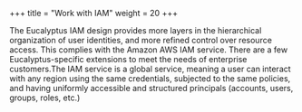 +++
title = "Work with IAM"
weight = 20
+++

The Eucalyptus IAM design provides more layers in the hierarchical organization of user identities, and more refined control over resource access. This complies with the Amazon AWS IAM service. There are a few Eucalyptus-specific extensions to meet the needs of enterprise customers.The IAM service is a global service, meaning a user can interact with any region using the same credentials, subjected to the same policies, and having uniformly accessible and structured principals (accounts, users, groups, roles, etc.) 

